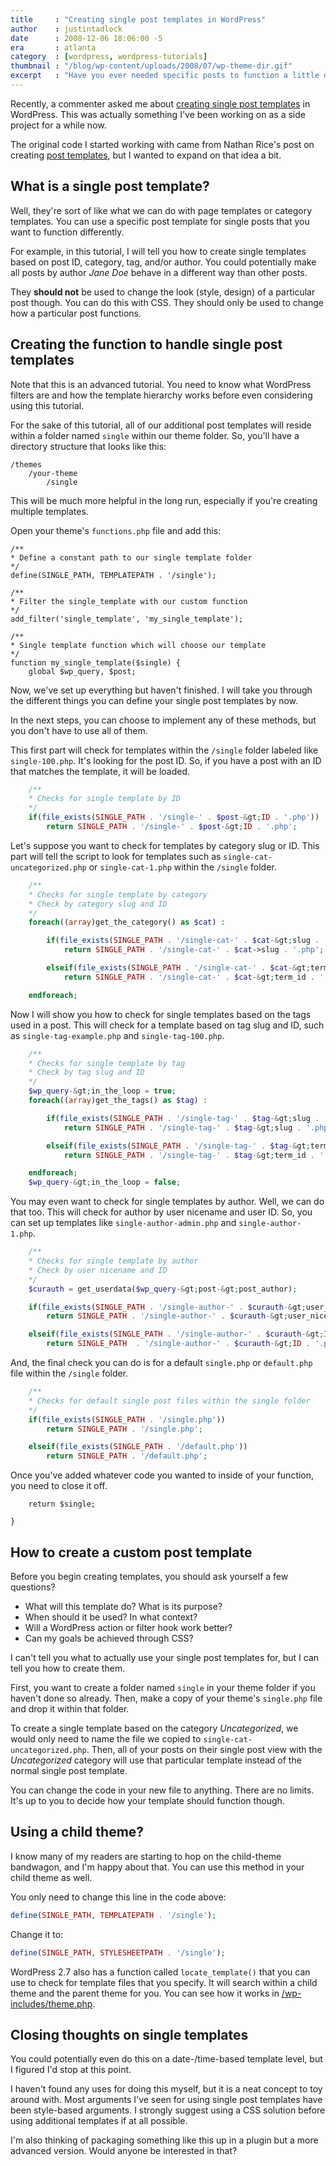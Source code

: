 ```yaml
---
title     : "Creating single post templates in WordPress"
author    : justintadlock
date      : 2008-12-06 18:06:00 -5
era       : atlanta
category  : [wordpress, wordpress-tutorials]
thumbnail : "/blog/wp-content/uploads/2008/07/wp-theme-dir.gif"
excerpt   : "Have you ever needed specific posts to function a little differently than other posts.  Here's a guide on creating single post templates in WordPress."
---
```


Recently, a commenter asked me about <a href="http://justintadlock.com/archives/2008/10/02/if-you-were-a-wordpress-theme-developer-page-templates#comment-66792" title="Comment about using single post templates">creating single post templates</a> in WordPress.  This was actually something I've been working on as a side project for a while now.

The original code I started working with came from Nathan Rice's post on creating <a href="http://www.nathanrice.net/blog/wordpress-single-post-templates" title="Single post templates in WordPress">post templates</a>, but I wanted to expand on that idea a bit.

<!--more-->

<h2>What is a single post template?</h2>

Well, they're sort of like what we can do with page templates or category templates.  You can use a specific post template for single posts that you want to function differently.

For example, in this tutorial, I will tell you how to create single templates based on post ID, category, tag, and/or author.  You could potentially make all posts by author <em>Jane Doe</em> behave in a different way than other posts.

They <strong>should not</strong> be used to change the look (style, design) of a particular post though.  You can do this with CSS.  They should only be used to change how a particular post functions.

<h2>Creating the function to handle single post templates</h2>

<p class="note">Note that this is an advanced tutorial.  You need to know what WordPress filters are and how the template hierarchy works before even considering using this tutorial.</p>

For the sake of this tutorial, all of our additional post templates will reside within a folder named <code>single</code> within our theme folder.  So, you'll have a directory structure that looks like this:

```
/themes
	/your-theme
		/single
```

This will be much more helpful in the long run, especially if you're creating multiple templates.

Open your theme's <code>functions.php</code> file and add this:

```
/**
* Define a constant path to our single template folder
*/
define(SINGLE_PATH, TEMPLATEPATH . '/single');

/**
* Filter the single_template with our custom function
*/
add_filter('single_template', 'my_single_template');

/**
* Single template function which will choose our template
*/
function my_single_template($single) {
	global $wp_query, $post;
```

Now, we've set up everything but haven't finished.  I will take you through the different things you can define your single post templates by now.

In the next steps, you can choose to implement any of these methods, but you don't have to use all of them.

This first part will check for templates within the <code>/single</code> folder labeled like <code>single-100.php</code>.  It's looking for the post ID.  So, if you have a post with an ID that matches the template, it will be loaded.

```php
	/**
	* Checks for single template by ID
	*/
	if(file_exists(SINGLE_PATH . '/single-' . $post-&gt;ID . '.php'))
		return SINGLE_PATH . '/single-' . $post-&gt;ID . '.php';
```

Let's suppose you want to check for templates by category slug or ID.  This part will tell the script to look for templates such as <code>single-cat-uncategorized.php</code> or <code>single-cat-1.php</code> within the <code>/single</code> folder.

```php
	/**
	* Checks for single template by category
	* Check by category slug and ID
	*/
	foreach((array)get_the_category() as $cat) :

		if(file_exists(SINGLE_PATH . '/single-cat-' . $cat-&gt;slug . '.php'))
			return SINGLE_PATH . '/single-cat-' . $cat->slug . '.php';

		elseif(file_exists(SINGLE_PATH . '/single-cat-' . $cat-&gt;term_id . '.php'))
			return SINGLE_PATH . '/single-cat-' . $cat-&gt;term_id . '.php';

	endforeach;
```

Now I will show you how to check for single templates based on the tags used in a post.  This will check for a template based on tag slug and ID, such as <code>single-tag-example.php</code> and <code>single-tag-100.php</code>.

```php
	/**
	* Checks for single template by tag
	* Check by tag slug and ID
	*/
	$wp_query-&gt;in_the_loop = true;
	foreach((array)get_the_tags() as $tag) :

		if(file_exists(SINGLE_PATH . '/single-tag-' . $tag-&gt;slug . '.php'))
			return SINGLE_PATH . '/single-tag-' . $tag-&gt;slug . '.php';

		elseif(file_exists(SINGLE_PATH . '/single-tag-' . $tag-&gt;term_id . '.php'))
			return SINGLE_PATH . '/single-tag-' . $tag-&gt;term_id . '.php';

	endforeach;
	$wp_query-&gt;in_the_loop = false;
```

You may even want to check for single templates by author.  Well, we can do that too.  This will check for author by user nicename and user ID.  So, you can set up templates like <code>single-author-admin.php</code> and <code>single-author-1.php</code>.

```php
	/**
	* Checks for single template by author
	* Check by user nicename and ID
	*/
	$curauth = get_userdata($wp_query-&gt;post-&gt;post_author);

	if(file_exists(SINGLE_PATH . '/single-author-' . $curauth-&gt;user_nicename . '.php'))
		return SINGLE_PATH . '/single-author-' . $curauth-&gt;user_nicename . '.php';

	elseif(file_exists(SINGLE_PATH . '/single-author-' . $curauth-&gt;ID . '.php'))
		return SINGLE_PATH  . '/single-author-' . $curauth-&gt;ID . '.php';
```

And, the final check you can do is for a default <code>single.php</code> or <code>default.php</code> file within the <code>/single</code> folder.

```php
	/**
	* Checks for default single post files within the single folder
	*/
	if(file_exists(SINGLE_PATH . '/single.php'))
		return SINGLE_PATH . '/single.php';

	elseif(file_exists(SINGLE_PATH . '/default.php'))
		return SINGLE_PATH . '/default.php';
```

Once you've added whatever code you wanted to inside of your function, you need to close it off.

```
	return $single;

}
```

<h2>How to create a custom post template</h2>

Before you begin creating templates, you should ask yourself a few questions?

<ul>
<li>What will this template do?  What is its purpose?</li>
<li>When should it be used?  In what context?</li>
<li>Will a WordPress action or filter hook work better?</li>
<li>Can my goals be achieved through CSS?</li>
</ul>

I can't tell you what to actually use your single post templates for, but I can tell you how to create them.

First, you want to create a folder named <code>single</code> in your theme folder if you haven't done so already.  Then, make a copy of your theme's <code>single.php</code> file and drop it within that folder.

To create a single template based on the category <em>Uncategorized</em>, we would only need to name the file we copied to <code>single-cat-uncategorized.php</code>.  Then, all of your posts on their single post view with the <em>Uncategorized</em> category will use that particular template instead of the normal single post template.

You can change the code in your new file to anything.  There are no limits.  It's up to you to decide how your template should function though.

<h2>Using a child theme?</h2>

I know many of my readers are starting to hop on the child-theme bandwagon, and I'm happy about that.  You can use this method in your child theme as well.

You only need to change this line in the code above:

```php
define(SINGLE_PATH, TEMPLATEPATH . '/single');
```

Change it to:

```php
define(SINGLE_PATH, STYLESHEETPATH . '/single');
```

WordPress 2.7 also has a function called <code>locate_template()</code> that you can use to check for template files that you specify.  It will search within a child theme and the parent theme for you.  You can see how it works in <a href="http://svn.automattic.com/wordpress/trunk/wp-includes/theme.php" title="theme.php for WordPress">/wp-includes/theme.php</a>.

<h2>Closing thoughts on single templates</h2>

You could potentially even do this on a date-/time-based template level, but I figured I'd stop at this point.

I haven't found any uses for doing this myself, but it is a neat concept to toy around with.  Most arguments I've seen for using single post templates have been style-based arguments.  I strongly suggest using a CSS solution before using additional templates if at all possible.

I'm also thinking of packaging something like this up in a plugin but a more advanced version.  Would anyone be interested in that?
